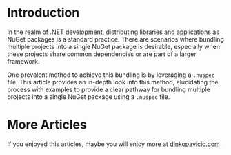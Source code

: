 # Introduction

In the realm of .NET development, distributing libraries and applications as NuGet packages is a standard practice. There are scenarios where bundling multiple projects into a single NuGet package is desirable, especially when these projects share common dependencies or are part of a larger framework.

One prevalent method to achieve this bundling is by leveraging a `.nuspec` file. This article provides an in-depth look into this method, elucidating the process with examples to provide a clear pathway for bundling multiple projects into a single NuGet package using a `.nuspec` file.

# More Articles
If you enjoyed this articles, maybe you will enjoy more at [dinkopavicic.com](www.dinkopavicic.com)
